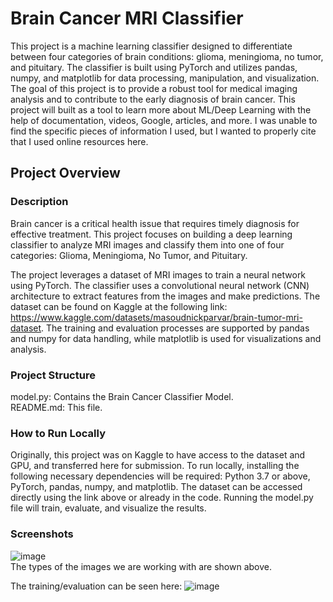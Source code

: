 # Brain Cancer MRI Classifier

This project is a machine learning classifier designed to differentiate between four categories of brain conditions: glioma, meningioma, no tumor, and pituitary. The classifier is built using PyTorch and utilizes pandas, numpy, and matplotlib for data processing, manipulation, and visualization. The goal of this project is to provide a robust tool for medical imaging analysis and to contribute to the early diagnosis of brain cancer. This project will built as a tool to learn more about ML/Deep Learning with the help of documentation, videos, Google, articles, and more. I was unable to find the specific pieces of information I used, but I wanted to properly cite that I used online resources here.

## Project Overview
### Description
Brain cancer is a critical health issue that requires timely diagnosis for effective treatment. This project focuses on building a deep learning classifier to analyze MRI images and classify them into one of four categories: Glioma, Meningioma, No Tumor, and Pituitary. 

The project leverages a dataset of MRI images to train a neural network using PyTorch. The classifier uses a convolutional neural network (CNN) architecture to extract features from the images and make predictions. The dataset can be found on Kaggle at the following link: https://www.kaggle.com/datasets/masoudnickparvar/brain-tumor-mri-dataset. The training and evaluation processes are supported by pandas and numpy for data handling, while matplotlib is used for visualizations and analysis.

### Project Structure
model.py: Contains the Brain Cancer Classifier Model. \
README.md: This file. 

### How to Run Locally
Originally, this project was on Kaggle to have access to the dataset and GPU, and transferred here for submission. To run locally, installing the following necessary dependencies will be required: Python 3.7 or above, PyTorch, pandas, numpy, and matplotlib. The dataset can be accessed directly using the link above or already in the code. Running the model.py file will train, evaluate, and visualize the results. 

### Screenshots
![image](https://github.com/tylerbruno/braincancerclassifier/assets/125921211/541c51cf-005c-4e96-b7ca-c64b3d0bad0e) \
The types of the images we are working with are shown above. 

The training/evaluation can be seen here: 
![image](https://github.com/tylerbruno/braincancerclassifier/assets/125921211/4668b589-2361-4f2c-a29e-3a5dd2927fa1)
